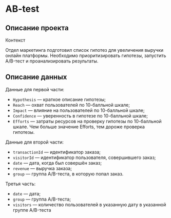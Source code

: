 # AB-test

## Описание проекта
Контекст  

Отдел маркетинга подготовил список гипотез для увеличения выручки онлайн платформы.
Необходимо приоритизировать гипотезы, запустить A/B-тест и проанализировать результаты. 

## Описание данных
Данные для первой части:

- `Hypothesis` — краткое описание гипотезы;  
- `Reach` — охват пользователей по 10-балльной шкале;  
- `Impact` — влияние на пользователей по 10-балльной шкале;  
- `Confidence` — уверенность в гипотезе по 10-балльной шкале;  
- `Efforts` — затраты ресурсов на проверку гипотезы по 10-балльной шкале. Чем больше значение Efforts, тем дороже проверка гипотезы. 

Данные для второй части:  
- `transactionId` — идентификатор заказа;  
- `visitorId` — идентификатор пользователя, совершившего заказ;  
- `date` — дата, когда был совершён заказ;  
- `revenue` — выручка заказа;  
- `group` — группа A/B-теста, в которую попал заказ.  

Третья часть:  
- `date` — дата;  
- `group` — группа A/B-теста;  
- `visitors` — количество пользователей в указанную дату в указанной группе A/B-теста  
